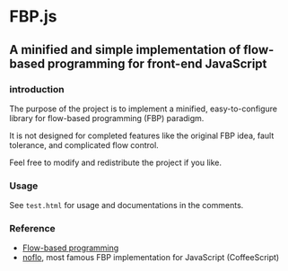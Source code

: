 FBP.js
======

A minified and simple implementation of flow-based programming for front-end JavaScript
---------------------------------------------------------------------------------------

### introduction

The purpose of the project is to implement a minified, easy-to-configure library for flow-based programming \(FBP\) paradigm.

It is not designed for completed features like the original FBP idea, fault tolerance, and complicated flow control.

Feel free to modify and redistribute the project if you like.

### Usage

See `test.html` for usage and documentations in the comments.

### Reference

* [Flow-based programming](http://en.wikipedia.org/wiki/Flow-based_programming)
* [noflo](http://noflojs.org), most famous FBP implementation for JavaScript \(CoffeeScript\)

